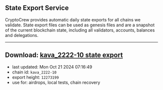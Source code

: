 ## State Export Service
CryptoCrew provides automatic daily state exports for all chains we validate. State export files can be used as genesis files and are a snapshot of the current blockchain state, including all validators, accounts, balances and delegations.

---
**Download: [kava_2222-10 state export](https://dl-eu2.ccvalidators.com/SERVICE/kava/kava_2222-10_export_12273199.json)**
---

- last updated: Mon Oct 21 2024 07:16:49
- chain id: `kava_2222-10`
- export height: `12273199`
- use for: airdrops, local tests, chain recovery
